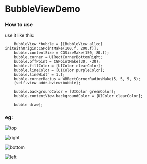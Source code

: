 # BubbleViewDemo

### How to use

use it like this:

```
    BubbleView *bubble = [[BubbleView alloc] initWithOrigin:CGPointMake(100.f, 200.f)];
    bubble.contentSize = CGSizeMake(150, 80.f);
    bubble.corner = UIRectCornerBottomRight;
    bubble.offPoint = CGPointMake(30, -30);
    bubble.fillColor = [UIColor clearColor];
    bubble.lineColor = [UIColor purpleColor];
    bubble.lineWidth = 1.f;
    bubble.cornerRadius = WBRectCornerRadiusMake(5, 5, 5, 5);
    [self.view addSubview:bubble];
    
    bubble.backgroundColor = [UIColor greenColor];
    bubble.contentView.backgroundColor = [UIColor clearColor];
    
    bubble draw];

```

### eg:

![top](https://gitee.com/wangyingbo/PrivateImages/raw/master/2021//20210722123636.png)

![right](https://gitee.com/wangyingbo/PrivateImages/raw/master/2021//20210722123935.png)

![bottom](https://gitee.com/wangyingbo/PrivateImages/raw/master/2021//20210722123652.png)

![left](https://gitee.com/wangyingbo/PrivateImages/raw/master/2021//20210722123701.png)


